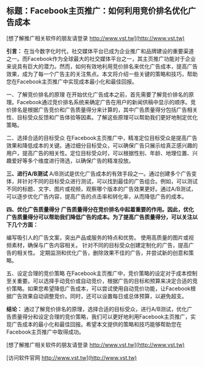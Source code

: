 ## **标题：Facebook主页推广：如何利用竞价排名优化广告成本**

[想了解推广相关软件的朋友请登录 http://www.vst.tw](http://www.vst.tw)

**引言：**
在当今数字化时代，社交媒体平台已成为企业推广和品牌建设的重要渠道之一。而Facebook作为全球最大的社交媒体平台之一，其主页推广功能对于企业来说具有巨大的潜力。然而，如何有效地利用竞价排名来优化广告成本，提高广告效果，成为了每一个广告主的关注焦点。本文将介绍一些关键的策略和技巧，帮助您在Facebook主页推广中实现成本最小化和最佳回报。

一、了解竞价排名的原理
在开始优化广告成本之前，首先需要了解竞价排名的原理。Facebook通过竞价排名系统来确定广告在用户的新闻供稿中显示的顺序。竞价排名是根据广告竞价和广告质量得分来计算的，其中广告质量得分包括广告相关性、目标受众反馈和广告体验等因素。了解这些原理可以帮助我们更好地制定优化策略。

二、选择合适的目标受众
在Facebook主页推广中，精准定位目标受众是提高广告效果和降低成本的关键。通过细分目标受众，可以确保广告只展示给真正感兴趣的用户，提高广告的相关性。定位目标受众时，可以根据性别、年龄、地理位置、兴趣爱好等多个维度进行筛选，以确保广告的精准投放。

**三、进行A/B测试**
A/B测试是优化广告成本的有效手段之一。通过创建多个广告变体，并针对不同的目标受众进行测试，可以找到最佳的广告组合。例如，可以测试不同的标题、文字、图片或视频，观察哪个版本的广告效果更好。通过A/B测试，可以逐步优化广告内容，提高广告的点击率和转化率，从而降低广告的成本。

**四、优化广告质量得分**
**广告质量得分在竞价排名中起着重要的作用。因此，优化广告质量得分可以帮助我们降低广告的成本。为了提高广告质量得分，可以关注以下几个方面：**

编写吸引人的广告文案，突出产品或服务的特点和优势。
使用高质量的图片或视频素材，确保与广告内容相关。
针对不同的目标受众创建定制化的广告，提高广告的相关性。
定期监测和优化广告，删除效果不佳的广告，并尝试新的创意和策略。

五、设定合理的竞价策略
在Facebook主页推广中，竞价策略的设定对于成本控制至关重要。可以选择手动竞价或自动竞价，根据广告的目标和预算来决定合适的竞价策略。如果您希望降低广告成本，可以尝试使用自动竞价功能，让Facebook根据广告效果自动调整竞价。同时，还可以设置每日或总体预算，以避免超支。

**结论：**
通过了解竞价排名的原理，选择合适的目标受众，进行A/B测试，优化广告质量得分和设定合理的竞价策略，我们可以更好地利用Facebook主页推广，实现广告成本的最小化和最佳回报。希望本文提供的策略和技巧能够帮助您在Facebook主页推广中取得成功。

[想了解推广相关软件的朋友请登录 http://www.vst.tw](http://www.vst.tw)


[访问软件官网 http://www.vst.tw](http://www.vst.tw)
